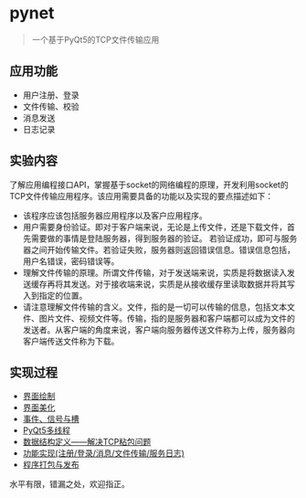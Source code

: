 # pynet

> 一个基于PyQt5的TCP文件传输应用

## 应用功能
* 用户注册、登录  
* 文件传输、校验  
* 消息发送  
* 日志记录

## 实验内容
了解应用编程接口API，掌握基于socket的网络编程的原理，开发利用socket的TCP文件传输应用程序。该应用需要具备的功能以及实现的要点描述如下：  
* 该程序应该包括服务器应用程序以及客户应用程序。
* 用户需要身份验证。即对于客户端来说，无论是上传文件，还是下载文件，首先需要做的事情是登陆服务器，得到服务器的验证。 若验证成功，即可与服务器之间开始传输文件。若验证失败，服务器则返回错误信息。错误信息包括，用户名错误，密码错误等。
* 理解文件传输的原理。所谓文件传输，对于发送端来说，实质是将数据读入发送缓存再将其发送。对于接收端来说，实质是从接收缓存里读取数据并将其写入到指定的位置。
* 请注意理解文件传输的含义。文件，指的是一切可以传输的信息，包括文本文件、图片文件、视频文件等。传输，指的是服务器和客户端都可以成为文件的发送者。从客户端的角度来说，客户端向服务器传送文件称为上传，服务器向客户端传送文件称为下载。

## 实现过程
* [界面绘制](https://www.sangyx.cn/188)
* [界面美化](https://www.sangyx.cn/195)
* [事件、信号与槽](https://www.sangyx.cn/224)
* [PyQt5多线程](https://www.sangyx.cn/228)
* [数据结构定义——解决TCP粘包问题](https://www.sangyx.cn/234)
* [功能实现(注册/登录/消息/文件传输/服务日志)](https://www.sangyx.cn/238)
* [程序打包与发布](https://www.sangyx.cn/241)

水平有限，错漏之处，欢迎指正。
